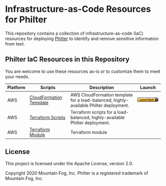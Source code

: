 # Infrastructure-as-Code Resources for Philter

This repository contains a collection of infrastructure-as-code (IaC) resources for deploying [Philter](https://www.mtnfog.com/products/philter/) to identify and remove sensitive information from text.

## Philter IaC Resources in this Repository

You are welcome to use these resources as-is or to customize them to meet your needs.

| Platform | Scripts | Description | Launch |
|----------|--------------------------------------------------------------------------------------|-------------------------------------------------------------------------------------|--------------------------------------------------------------------------------------------------------------------------------------------------------------------------------------------------------------------------------------------------------------------------------------------------------------------------------------------------|
| AWS | [CloudFormation Template](https://github.com/mtnfog/philter-infrastructure-as-code/tree/master/aws-cloudformation/) | AWS CloudFormation template for a load-balanced, highly-available Philter deployment. | [![Launch Stack](https://github.com/mtnfog/philter-infrastructure-as-code/blob/master/aws-cloudformation/cloudformation-launch-stack.png?raw=true)](https://console.aws.amazon.com/cloudformation/home?#/stacks/create/review?stackName=philter&templateURL=https://mtnfog-public.s3.amazonaws.com/philter-resources/philter-vpc-load-balanced-with-redis.json) |
| AWS | [Terraform Scripts](https://github.com/mtnfog/philter-infrastructure-as-code/tree/master/aws-terraform/) | Terraform scripts for a load-balanced, highly-available Philter deployment. | |
| AWS | [Terraform Module](https://github.com/mtnfog/philter-infrastructure-as-code/tree/master/aws-terraform-module) | Terraform module | |
## License

This project is licensed under the Apache License, version 2.0.

Copyright 2020 Mountain Fog, Inc.
Philter is a registered trademark of Mountain Fog, Inc.